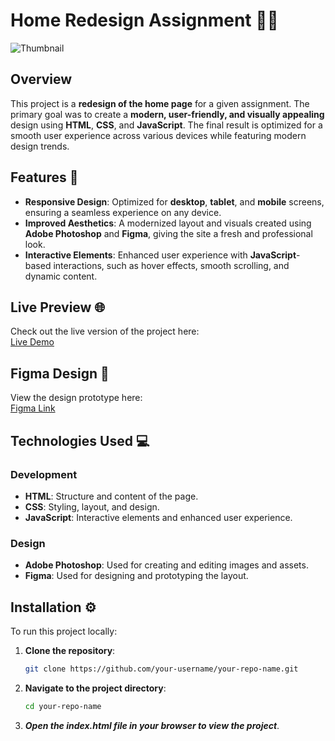 # Home Redesign Assignment 🏡✨
![Thumbnail](https://github.com/user-attachments/assets/051542b6-1ace-4d5a-ba2b-e9d4da1f4932)


## Overview
This project is a **redesign of the home page** for a given assignment. The primary goal was to create a **modern, user-friendly, and visually appealing** design using **HTML**, **CSS**, and **JavaScript**. The final result is optimized for a smooth user experience across various devices while featuring modern design trends.

## Features 🎨
- **Responsive Design**: Optimized for **desktop**, **tablet**, and **mobile** screens, ensuring a seamless experience on any device.
- **Improved Aesthetics**: A modernized layout and visuals created using **Adobe Photoshop** and **Figma**, giving the site a fresh and professional look.
- **Interactive Elements**: Enhanced user experience with **JavaScript**-based interactions, such as hover effects, smooth scrolling, and dynamic content.

## Live Preview 🌐
Check out the live version of the project here:  
[Live Demo](https://senzmate-dd6f9.web.app/:target="_blank")

## Figma Design 📐
View the design prototype here:  
[Figma Link](https://www.figma.com/proto/wgkPjMFAihwPBEosOQ9YBP/Senzmate-Redesign?node-id=139-583&node-type=canvas&t=A6XtKR51sEzMocSG-1&scaling=scale-down-width&content-scaling=fixed&page-id=137%3A73/:target="_blank")

## Technologies Used 💻
### Development
- **HTML**: Structure and content of the page.
- **CSS**: Styling, layout, and design.
- **JavaScript**: Interactive elements and enhanced user experience.

### Design
- **Adobe Photoshop**: Used for creating and editing images and assets.
- **Figma**: Used for designing and prototyping the layout.

## Installation ⚙️
To run this project locally:

1. **Clone the repository**:
   ```bash
   git clone https://github.com/your-username/your-repo-name.git
   ```
2. **Navigate to the project directory**:
   ```bash
   cd your-repo-name
   ```
3. ***Open the index.html file in your browser to view the project***.
